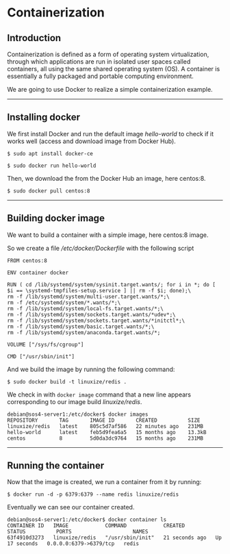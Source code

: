# Containerization

## Introduction

Containerization is defined as a form of operating system virtualization, through which applications are run in isolated user spaces called containers, all using the same shared operating system (OS). A container is essentially a fully packaged and portable computing environment.

We are going to use Docker to realize a simple containerization example.

---

## Installing docker

We first install Docker and run the default image _hello-world_ to check if it works well (access and download image from Docker Hub).

```
$ sudo apt install docker-ce

$ sudo docker run hello-world
```

Then, we download the from the Docker Hub an image, here centos:8.

```
$ sudo docker pull centos:8
```

---

## Building docker image

We want to build a container with a simple image, here centos:8 image.

So we create a file _/etc/docker/Dockerfile_ with the following script

```
FROM centos:8

ENV container docker

RUN ( cd /lib/systemd/system/sysinit.target.wants/; for i in *; do [ $i == \systemd-tmpfiles-setup.service ] || rm -f $i; done);\
rm -f /lib/systemd/system/multi-user.target.wants/*;\
rm -f /etc/systemd/system/*.wants/*;\
rm -f /lib/systemd/system/local-fs.target.wants/*;\
rm -f /lib/systemd/system/sockets.target.wants/*udev*;\
rm -f /lib/systemd/system/sockets.target.wants/*initctl*;\
rm -f /lib/systemd/system/basic.target.wants/*;\
rm -f /lib/systemd/system/anaconda.target.wants/*;

VOLUME ["/sys/fs/cgroup"]

CMD ["/usr/sbin/init"]
```

And we build the image by running the following command:

```
$ sudo docker build -t linuxize/redis .
```

We check in with `docker image` command that a new line appears corresponding to our image build _linuxize/redis_.

```
debian@sos4-server1:/etc/docker$ docker images
REPOSITORY       TAG       IMAGE ID       CREATED          SIZE
linuxize/redis   latest    805c5d7af586   22 minutes ago   231MB
hello-world      latest    feb5d9fea6a5   15 months ago    13.3kB
centos           8         5d0da3dc9764   15 months ago    231MB
```

---

## Running the container

Now that the image is created, we run a container from it by running:

```
$ docker run -d -p 6379:6379 --name redis linuxize/redis
```

Eventually we can see our container created.

```
debian@sos4-server1:/etc/docker$ docker container ls
CONTAINER ID   IMAGE            COMMAND            CREATED          STATUS          PORTS                    NAMES
63f4910d3273   linuxize/redis   "/usr/sbin/init"   21 seconds ago   Up 17 seconds   0.0.0.0:6379->6379/tcp   redis
```
